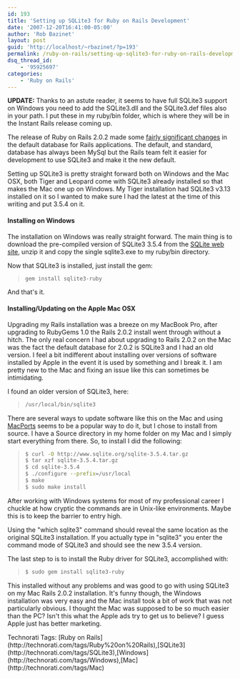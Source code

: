 ```yaml
---
id: 193
title: 'Setting up SQLite3 for Ruby on Rails Development'
date: '2007-12-20T16:41:00-05:00'
author: 'Rob Bazinet'
layout: post
guid: 'http://localhost/~rbazinet/?p=193'
permalink: /ruby-on-rails/setting-up-sqlite3-for-ruby-on-rails-development/
dsq_thread_id:
    - '95925697'
categories:
    - 'Ruby on Rails'
---
```


**UPDATE:** Thanks to an astute reader, it seems to have full SQLite3 support on Windows you need to add the SQLite3.dll and the SQLite3.def files also in your path. I put these in my ruby/bin folder, which is where they will be in the Instant Rails release coming up.

The release of Ruby on Rails 2.0.2 made some [fairly significant changes](http://weblog.rubyonrails.org/2007/12/17/rails-2-0-2-some-new-defaults-and-a-few-fixes) in the default database for Rails applications. The default, and standard, database has always been MySql but the Rails team felt it easier for development to use SQLite3 and make it the new default.

Setting up SQLite3 is pretty straight forward both on Windows and the Mac OSX, both Tiger and Leopard come with SQLite3 already installed so that makes the Mac one up on Windows. My Tiger installation had SQLite3 v3.13 installed on it so I wanted to make sure I had the latest at the time of this writing and put 3.5.4 on it.

#### **Installing on Windows**

The installation on Windows was really straight forward. The main thing is to download the pre-compiled version of SQLite3 3.5.4 from the [SQLite web site](http://www.sqlite.org/download.html), unzip it and copy the single sqlite3.exe to my ruby/bin directory.

Now that SQLite3 is installed, just install the gem:

> ```bash
> gem install sqlite3-ruby
> ```

And that's it.

#### **Installing/Updating on the Apple Mac OSX**

Upgrading my Rails installation was a breeze on my MacBook Pro, after upgrading to RubyGems 1.0 the Rails 2.0.2 install went through without a hitch. The only real concern I had about upgrading to Rails 2.0.2 on the Mac was the fact the default database for 2.0.2 is SQLite3 and I had an old version. I feel a bit indifferent about installing over versions of software installed by Apple in the event it is used by something and I break it. I am pretty new to the Mac and fixing an issue like this can sometimes be intimidating.

I found an older version of SQLite3, here:

> ```bash
> /usr/local/bin/sqlite3
> ```

There are several ways to update software like this on the Mac and using [MacPorts](http://www.macports.org/) seems to be a popular way to do it, but I chose to install from source. I have a Source directory in my home folder on my Mac and I simply start everything from there. So, to install I did the following:

> ```bash
> $ curl -O http://www.sqlite.org/sqlite-3.5.4.tar.gz
> $ tar xzf sqlite-3.5.4.tar.gz
> $ cd sqlite-3.5.4
> $ ./configure --prefix=/usr/local
> $ make
> $ sudo make install
> ```

After working with Windows systems for most of my professional career I chuckle at how cryptic the commands are in Unix-like environments. Maybe this is to keep the barrier to entry high.

Using the "which sqlite3" command should reveal the same location as the original SQLite3 installation. If you actually type in "sqlite3" you enter the command mode of SQLite3 and should see the new 3.5.4 version.

The last step to is to install the Ruby driver for SQLite3, accomplished with:

> ```bash
> $ sudo gem install sqlite3-ruby
> ```

This installed without any problems and was good to go with using SQLite3 on my Mac Rails 2.0.2 installation. It's funny though, the Windows installation was very easy and the Mac install took a bit of work that was not particularly obvious. I thought the Mac was supposed to be so much easier than the PC? Isn't this what the Apple ads try to get us to believe? I guess Apple just has better marketing.

<div class="wlWriterSmartContent" style="display:inline;margin:0;padding:0;">Technorati Tags: [Ruby on Rails](http://technorati.com/tags/Ruby%20on%20Rails),[SQLite3](http://technorati.com/tags/SQLite3),[Windows](http://technorati.com/tags/Windows),[Mac](http://technorati.com/tags/Mac)</div>